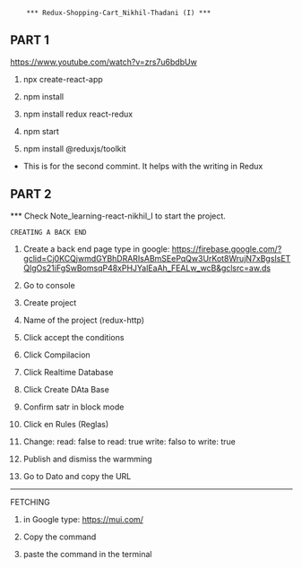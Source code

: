 		*** Redux-Shopping-Cart_Nikhil-Thadani (I) ***
    
## PART 1

https://www.youtube.com/watch?v=zrs7u6bdbUw

1. npx create-react-app

2. npm install

3. npm install redux react-redux

4. npm start

5. npm install @reduxjs/toolkit
* This is for the second commint. It helps with the writing in Redux


## PART 2 

*** Check Note_learning-react-nikhil_I to start the project.

 	CREATING A BACK END

1. Create a back end page
type in google:
https://firebase.google.com/?gclid=Cj0KCQjwmdGYBhDRARIsABmSEePqQw3UrKot8WrujN7xBgsIsETQlgOs21iFgSwBomsqP48xPHJYalEaAh_FEALw_wcB&gclsrc=aw.ds

2. Go to console

3. Create project

4. Name of the project (redux-http)

5. Click accept the conditions

6. Click Compilacion

7. Click Realtime Database

8. Click Create DAta Base

9. Confirm satr in block mode

10. Click en Rules (Reglas)

11. Change:
read: false to read: true
write: falso to write: true

12. Publish and dismiss the warmming

13. Go to Dato and copy the URL



******

FETCHING 

1. in Google type:
https://mui.com/

2. Copy the command

3. paste the command in the terminal
